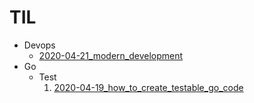 # TIL

- Devops
  - [2020-04-21_modern_development](list/devops/modern_development/2020_04_21_modern_development_map.md)
- Go
  - Test
    1. [2020-04-19_how_to_create_testable_go_code](list/go/test/2020_04_19_how_to_create_testable_go_code.md)